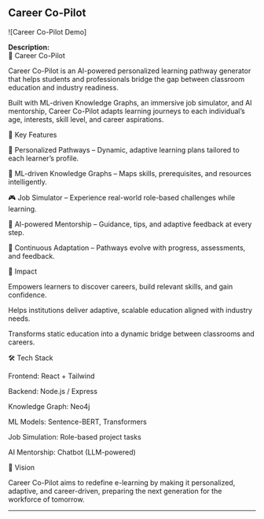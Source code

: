## Career Co-Pilot

![Career Co-Pilot Demo]

**Description:**  
🚀 Career Co-Pilot

Career Co-Pilot is an AI-powered personalized learning pathway generator that helps students and professionals bridge the gap between classroom education and industry readiness.

Built with ML-driven Knowledge Graphs, an immersive job simulator, and AI mentorship, Career Co-Pilot adapts learning journeys to each individual’s age, interests, skill level, and career aspirations.

🌟 Key Features

📌 Personalized Pathways – Dynamic, adaptive learning plans tailored to each learner’s profile.

🧠 ML-driven Knowledge Graphs – Maps skills, prerequisites, and resources intelligently.

🎮 Job Simulator – Experience real-world role-based challenges while learning.

🤖 AI-powered Mentorship – Guidance, tips, and adaptive feedback at every step.

🔄 Continuous Adaptation – Pathways evolve with progress, assessments, and feedback.

🎯 Impact

Empowers learners to discover careers, build relevant skills, and gain confidence.

Helps institutions deliver adaptive, scalable education aligned with industry needs.

Transforms static education into a dynamic bridge between classrooms and careers.

🛠️ Tech Stack

Frontend: React + Tailwind

Backend: Node.js / Express

Knowledge Graph: Neo4j

ML Models: Sentence-BERT, Transformers

Job Simulation: Role-based project tasks

AI Mentorship: Chatbot (LLM-powered)

🚀 Vision

Career Co-Pilot aims to redefine e-learning by making it personalized, adaptive, and career-driven, preparing the next generation for the workforce of tomorrow.

---
